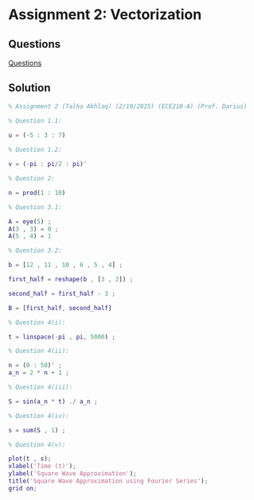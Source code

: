 # Assignment 2: Vectorization

## Questions
[Questions](https://github.com/TalhaAkhlaq/ECE210-MATLAB-Seminar-Signals-Systems/blob/main/Assignment%202%3A%20Vectorization/Assignment%202%20Vectorization.pdf)

## Solution
```matlab
% Assignment 2 (Talha Akhlaq) (2/10/2025) (ECE210-A) (Prof. Darius)

% Question 1.1:

u = (-5 : 3 : 7)
 
% Question 1.2:

v = (-pi : pi/2 : pi)'

% Question 2:

n = prod(1 : 10)

% Question 3.1:

A = eye(5) ;    
A(3 , 3) = 0 ;        
A(5 , 4) = 1        

% Question 3.2:

b = [12 , 11 , 10 , 6 , 5 , 4] ;

first_half = reshape(b , [3 , 2]) ;

second_half = first_half - 3 ;

B = [first_half, second_half] 

% Question 4(i):

t = linspace(-pi , pi, 5000) ;

% Question 4(ii):

n = (0 : 50)' ;
a_n = 2 * n + 1 ;

% Question 4(iii):

S = sin(a_n * t) ./ a_n ;

% Question 4(iv):

s = sum(S , 1) ;

% Question 4(v):

plot(t , s);
xlabel('Time (t)');
ylabel('Square Wave Approximation');
title('Square Wave Approximation using Fourier Series');
grid on;
